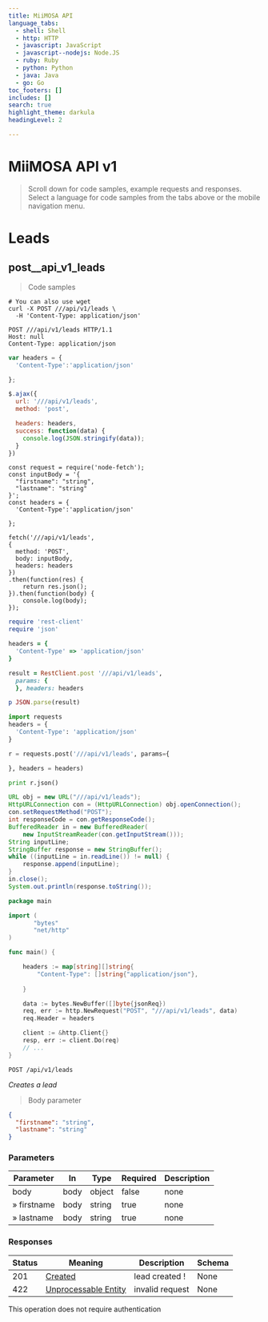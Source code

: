 ```yaml
---
title: MiiMOSA API
language_tabs:
  - shell: Shell
  - http: HTTP
  - javascript: JavaScript
  - javascript--nodejs: Node.JS
  - ruby: Ruby
  - python: Python
  - java: Java
  - go: Go
toc_footers: []
includes: []
search: true
highlight_theme: darkula
headingLevel: 2

---
```


<h1 id="MiiMOSA-API">MiiMOSA API v1</h1>

> Scroll down for code samples, example requests and responses. Select a language for code samples from the tabs above or the mobile navigation menu.

<h1 id="MiiMOSA-API-Leads">Leads</h1>

## post__api_v1_leads

> Code samples

```shell
# You can also use wget
curl -X POST ///api/v1/leads \
  -H 'Content-Type: application/json'

```

```http
POST ///api/v1/leads HTTP/1.1
Host: null
Content-Type: application/json

```

```javascript
var headers = {
  'Content-Type':'application/json'

};

$.ajax({
  url: '///api/v1/leads',
  method: 'post',

  headers: headers,
  success: function(data) {
    console.log(JSON.stringify(data));
  }
})

```

```javascript--nodejs
const request = require('node-fetch');
const inputBody = '{
  "firstname": "string",
  "lastname": "string"
}';
const headers = {
  'Content-Type':'application/json'

};

fetch('///api/v1/leads',
{
  method: 'POST',
  body: inputBody,
  headers: headers
})
.then(function(res) {
    return res.json();
}).then(function(body) {
    console.log(body);
});

```

```ruby
require 'rest-client'
require 'json'

headers = {
  'Content-Type' => 'application/json'
}

result = RestClient.post '///api/v1/leads',
  params: {
  }, headers: headers

p JSON.parse(result)

```

```python
import requests
headers = {
  'Content-Type': 'application/json'
}

r = requests.post('///api/v1/leads', params={

}, headers = headers)

print r.json()

```

```java
URL obj = new URL("///api/v1/leads");
HttpURLConnection con = (HttpURLConnection) obj.openConnection();
con.setRequestMethod("POST");
int responseCode = con.getResponseCode();
BufferedReader in = new BufferedReader(
    new InputStreamReader(con.getInputStream()));
String inputLine;
StringBuffer response = new StringBuffer();
while ((inputLine = in.readLine()) != null) {
    response.append(inputLine);
}
in.close();
System.out.println(response.toString());

```

```go
package main

import (
       "bytes"
       "net/http"
)

func main() {

    headers := map[string][]string{
        "Content-Type": []string{"application/json"},
        
    }

    data := bytes.NewBuffer([]byte{jsonReq})
    req, err := http.NewRequest("POST", "///api/v1/leads", data)
    req.Header = headers

    client := &http.Client{}
    resp, err := client.Do(req)
    // ...
}

```

`POST /api/v1/leads`

*Creates a lead*

> Body parameter

```json
{
  "firstname": "string",
  "lastname": "string"
}
```

<h3 id="post__api_v1_leads-parameters">Parameters</h3>

|Parameter|In|Type|Required|Description|
|---|---|---|---|---|
|body|body|object|false|none|
|» firstname|body|string|true|none|
|» lastname|body|string|true|none|

<h3 id="post__api_v1_leads-responses">Responses</h3>

|Status|Meaning|Description|Schema|
|---|---|---|---|
|201|[Created](https://tools.ietf.org/html/rfc7231#section-6.3.2)|lead created !|None|
|422|[Unprocessable Entity](https://tools.ietf.org/html/rfc2518#section-10.3)|invalid request|None|

<aside class="success">
This operation does not require authentication
</aside>

